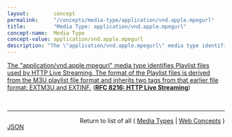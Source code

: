 ```yaml
---
layout:        concept
permalink:     "/concepts/media-type/application/vnd.apple.mpegurl"
title:         "Media Type: application/vnd.apple.mpegurl"
concept-name:  Media Type
concept-value: application/vnd.apple.mpegurl
description: "The \"application/vnd.apple.mpegurl\" media type identifies Playlist files used by HTTP Live Streaming. The format of the Playlist files is derived from the M3U playlist file format and inherits two tags from that earlier file format: EXTM3U and EXTINF."
---
```


[The "application/vnd.apple.mpegurl" media type identifies Playlist files used by HTTP Live Streaming. The format of the Playlist files is derived from the M3U playlist file format and inherits two tags from that earlier file format: EXTM3U and EXTINF.](http://tools.ietf.org/html/rfc8216#section-4 "Read documentation for Media Type &#34;application/vnd.apple.mpegurl&#34;") (**[RFC 8216: HTTP Live Streaming](/specs/IETF/RFC/8216 "This document describes a protocol for transferring unbounded streams of multimedia data. It specifies the data format of the files and the actions to be taken by the server (sender) and the clients (receivers) of the streams. It describes version 7 of this protocol.")**)

<br/>
<hr/>

<p style="float : left"><a href="./application/vnd.apple.mpegurl.json" title="JSON representing this particular Web Concept value">JSON</a></p>
<p style="text-align: right">Return to list of all ( <a href="../media-type/">Media Types</a> | <a href="../">Web Concepts</a> )</p>
